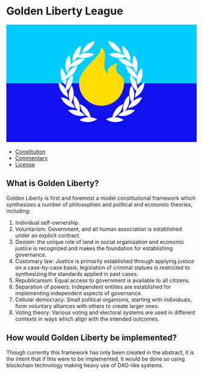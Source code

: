 # Golden Liberty League

![The flag of the Golden Liberty League](/assets/flag.svg)

* [Constitution](CONSTITUTION.md)
* [Commentary](COMMENTARY.md)
* [License](LICENSE)

## What is Golden Liberty?

Golden Liberty is first and foremost a model constitutional framework
which synthesizes a number of philosophies
and political and economic theories, including:

1. Individual self-ownership.
2. Voluntarism: Government, and all human association
  is established under an explicit contract.
3. Geoism: the unique role of land in social organization
  and economic justice is recognized
  and makes the foundation for establishing governance.
4. Customary law: Justice is primarily established
  through applying justice on a case-by-case basis;
  legislation of criminal statues is restricted
  to synthesizing the standards applied in past cases.
5. Republicanism: Equal access to government is available to all citizens.
6. Separation of powers: Independent entities are established
  for implementing independent aspects of governance.
7. Cellular democracy: Small political organisms, starting with individuals,
  form voluntary alliances with others
  to create larger ones.
8. Voting theory: Various voting and electoral systems
  are used in different contexts
  in ways which align with the intended outcomes.

## How would Golden Liberty be implemented?

Though currently this framework has only been created in the abstract,
it is the intent that if this were to be implemented,
it would be done so using blockchain technology
making heavy use of DAO-like systems.
